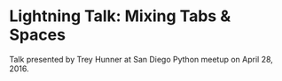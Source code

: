 # Lightning Talk: Mixing Tabs & Spaces

Talk presented by Trey Hunner at San Diego Python meetup on April 28, 2016.
